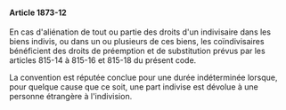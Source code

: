 #### Article 1873-12

En cas d'aliénation de tout ou partie des droits d'un indivisaire dans les biens indivis, ou dans un ou plusieurs de ces biens, les coïndivisaires bénéficient des droits de préemption et de substitution prévus par les articles 815-14 à 815-16 et 815-18 du présent code.

La convention est réputée conclue pour une durée indéterminée lorsque, pour quelque cause que ce soit, une part indivise est dévolue à une personne étrangère à l'indivision.

